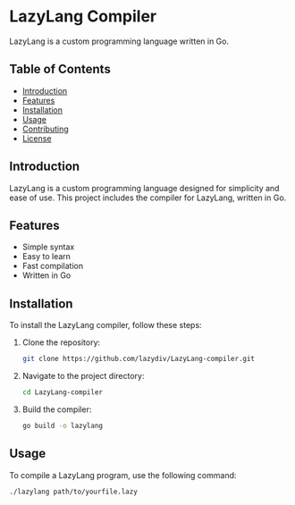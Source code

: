 # LazyLang Compiler

LazyLang is a custom programming language written in Go.

## Table of Contents

- [Introduction](#introduction)
- [Features](#features)
- [Installation](#installation)
- [Usage](#usage)
- [Contributing](#contributing)
- [License](#license)

## Introduction

LazyLang is a custom programming language designed for simplicity and ease of use. This project includes the compiler for LazyLang, written in Go.

## Features

- Simple syntax
- Easy to learn
- Fast compilation
- Written in Go

## Installation

To install the LazyLang compiler, follow these steps:

1. Clone the repository:
    ```sh
    git clone https://github.com/lazydiv/LazyLang-compiler.git
    ```

2. Navigate to the project directory:
    ```sh
    cd LazyLang-compiler
    ```

3. Build the compiler:
    ```sh
    go build -o lazylang
    ```

## Usage

To compile a LazyLang program, use the following command:

```sh
./lazylang path/to/yourfile.lazy
```

